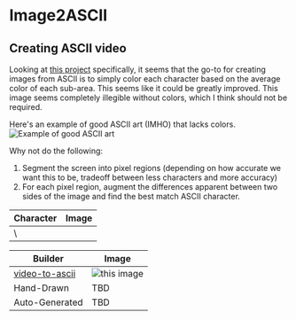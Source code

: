 # Image2ASCII

## Creating ASCII video
Looking at [this project](https://github.com/joelibaceta/video-to-ascii) specifically, it seems that the go-to for creating images from ASCII is to simply color each character based on the average color of each sub-area.  This seems like it could be greatly improved.  This image seems completely illegible without colors, which I think should not be required.

Here's an example of good ASCII art (IMHO) that lacks colors.  
![Example of good ASCII art](https://static1.squarespace.com/static/5a0b990680bd5e8101834740/t/5ac01c4b70a6ad85f4b336b7/1522539613237/Screen+Shot+2018-03-31+at+7.39.37+PM.png?format=500w)

Why not do the following: 
1. Segment the screen into pixel regions (depending on how accurate we want this to be, tradeoff between less characters and more accuracy)
2. For each pixel region, augment the differences apparent between two sides of the image and find the best match ASCII character.  

| Character  | Image |
| ------------- | ------------- |
| \ |   |

| Builder  | Image |
| ------------- | ------------- |
| [video-to-ascii](https://github.com/joelibaceta/video-to-ascii) | ![this image](https://github.com/joelibaceta/video-to-ascii/blob/master/images/imgPixelImage.png)  |
| Hand-Drawn  | TBD  |
| Auto-Generated  | TBD  |

